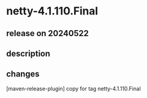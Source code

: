 # netty-4.1.110.Final

## release on 20240522

## description

## changes

[maven-release-plugin] copy for tag netty-4.1.110.Final

